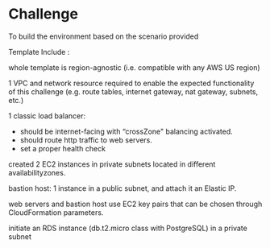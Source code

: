 # Challenge
To build the environment based on the scenario provided

Template Include :
 
 whole template is  region-agnostic (i.e. compatible with any AWS US region)

 1 VPC and  network resource required to enable the expected functionality of this challenge (e.g. route tables, internet gateway, nat gateway, subnets, etc.)


 1 classic load balancer:
- should be internet-facing with “crossZone" balancing activated.
- should route http traffic to web servers.
- set a proper health check

created 2 EC2 instances in private subnets located in different availabilityzones.

bastion host: 1 instance in a public subnet, and attach it an Elastic IP.

web servers and bastion host use EC2 key pairs that can be chosen through CloudFormation parameters.

initiate an RDS instance (db.t2.micro class with PostgreSQL) in a private subnet
